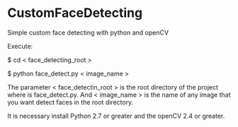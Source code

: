 # CustomFaceDetecting
Simple custom face detecting with python and openCV

Execute:

$ cd < face_detecting_root >

$ python face_detect.py < image_name >

The parameter < face_detectin_root > is the root directory of the project where is face_detect.py.
And < image_name > is the name of any image that you want detect faces in the root directory.

It is necessary install Python 2.7 or greater and the openCV 2.4 or greater.
